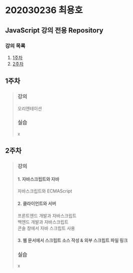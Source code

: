# 202030236 최용호
## JavaScript 강의 전용 Repository

### 강의 목록
1. [1주차](#1주차)
2. [2주차](#2주차)

## 1주차
> ### 강의
> 오리엔테이션
>
> ### 실습
> x

## 2주차
> ### 강의
> #### 1. 자바스크립트와 자바
> 자바스크립트와 ECMAScript
>
> #### 2. 클라이언트와 서버
> 프론트엔드 개발과 자바스크립트  
> 백엔드 개발과 자바스크립트  
> 콘솔 창에서 자바 스크립트 사용
>
> #### 3. 웹 문서에서 스크립트 소스 작성 & 외부 스크립트 파일 링크
>
>
> ### 실습
> x